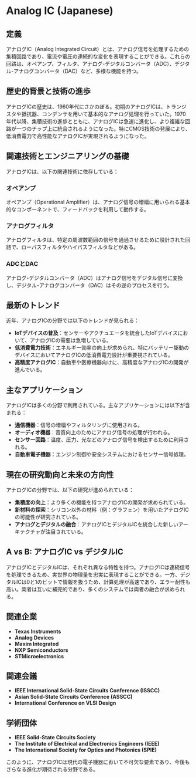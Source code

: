 # Analog IC (Japanese)

## 定義
アナログIC（Analog Integrated Circuit）とは、アナログ信号を処理するための集積回路であり、電流や電圧の連続的な変化を表現することができる。これらの回路は、オペアンプ、フィルタ、アナログ-デジタルコンバータ（ADC）、デジタル-アナログコンバータ（DAC）など、多様な機能を持つ。

## 歴史的背景と技術の進歩
アナログICの歴史は、1960年代にさかのぼる。初期のアナログICは、トランジスタや抵抗器、コンデンサを用いて基本的なアナログ処理を行っていた。1970年代以降、集積技術の進歩とともに、アナログICは急速に進化し、より複雑な回路が一つのチップ上に統合されるようになった。特にCMOS技術の発展により、低消費電力で高性能なアナログICが実現されるようになった。

## 関連技術とエンジニアリングの基礎
アナログICは、以下の関連技術に依存している：

### オペアンプ
オペアンプ（Operational Amplifier）は、アナログ信号の増幅に用いられる基本的なコンポーネントで、フィードバックを利用して動作する。

### アナログフィルタ
アナログフィルタは、特定の周波数範囲の信号を通過させるために設計された回路で、ローパスフィルタやハイパスフィルタなどがある。

### ADCとDAC
アナログ-デジタルコンバータ（ADC）はアナログ信号をデジタル信号に変換し、デジタル-アナログコンバータ（DAC）はその逆のプロセスを行う。

## 最新のトレンド
近年、アナログICの分野では以下のトレンドが見られる：

- **IoTデバイスの普及**：センサーやアクチュエータを統合したIoTデバイスにおいて、アナログICの需要は急増している。
- **低消費電力技術**：エネルギー効率の向上が求められ、特にバッテリー駆動のデバイスにおいてアナログICの低消費電力設計が重要視されている。
- **高精度アナログIC**：自動車や医療機器向けに、高精度なアナログICの開発が進んでいる。

## 主なアプリケーション
アナログICは多くの分野で利用されている。主なアプリケーションには以下が含まれる：

- **通信機器**：信号の増幅やフィルタリングに使用される。
- **オーディオ機器**：音質向上のためにアナログ信号の処理が行われる。
- **センサー回路**：温度、圧力、光などのアナログ信号を検出するために利用される。
- **自動車電子機器**：エンジン制御や安全システムにおけるセンサー信号処理。

## 現在の研究動向と未来の方向性
アナログICの分野では、以下の研究が進められている：

- **集積度の向上**：より多くの機能を持つアナログICの開発が求められている。
- **新材料の探索**：シリコン以外の材料（例：グラフェン）を用いたアナログICの可能性が研究されている。
- **アナログとデジタルの融合**：アナログICとデジタルICを統合した新しいアーキテクチャが注目されている。

## A vs B: アナログIC vs デジタルIC
アナログICとデジタルICは、それぞれ異なる特性を持つ。アナログICは連続信号を処理できるため、実世界の物理量を忠実に表現することができる。一方、デジタルICは0と1のビットで情報を扱うため、計算処理が高速であり、エラー耐性も高い。両者は互いに補完的であり、多くのシステムでは両者の融合が求められる。

## 関連企業
- **Texas Instruments**
- **Analog Devices**
- **Maxim Integrated**
- **NXP Semiconductors**
- **STMicroelectronics**

## 関連会議
- **IEEE International Solid-State Circuits Conference (ISSCC)**
- **Asian Solid-State Circuits Conference (ASSCC)**
- **International Conference on VLSI Design**

## 学術団体
- **IEEE Solid-State Circuits Society**
- **The Institute of Electrical and Electronics Engineers (IEEE)**
- **The International Society for Optics and Photonics (SPIE)**

このように、アナログICは現代の電子機器において不可欠な要素であり、今後もさらなる進化が期待される分野である。